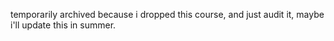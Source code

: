 temporarily archived because i dropped this course,
and just audit it, maybe i'll update this in summer.
